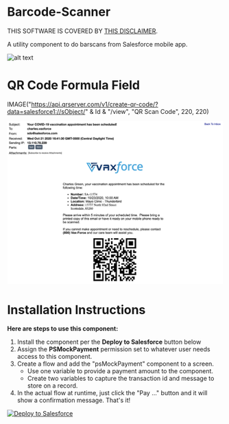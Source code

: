 # Barcode-Scanner
THIS SOFTWARE IS COVERED BY [THIS DISCLAIMER](https://raw.githubusercontent.com/thedges/Disclaimer/master/disclaimer.txt).

A utility component to do barscans from Salesforce mobile app.

![alt text](https://github.com/thedges/Barcode-Scanner/blob/main/BarcodeScannerVideo.gif "BarcodeScannerVideo")

# QR Code Formula Field

IMAGE("https://api.qrserver.com/v1/create-qr-code/?data=salesforce1://sObject/" & Id & "/view", "QR Scan Code", 220, 220)

![alt text](https://github.com/thedges/Barcode-Scanner/blob/main/BarcodeScannerEmail.png "BarcodeScannerEmail")

# Installation Instructions

<b>Here are steps to use this component:</b>
  
1. Install the component per the **Deploy to Salesforce** button below
2. Assign the **PSMockPayment** permission set to whatever user needs access to this component.
3. Create a flow and add the "psMockPayment" component to a screen. 
   * Use one variable to provide a payment amount to the component.
   * Create two variables to capture the transaction id and message to store on a record.
4. In the actual flow at runtime, just click the "Pay ..." button and it will show a confirmation message. That's it!
  
<a href="https://githubsfdeploy.herokuapp.com">
  <img alt="Deploy to Salesforce"
       src="https://raw.githubusercontent.com/afawcett/githubsfdeploy/master/deploy.png">
</a>
